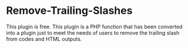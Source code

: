 # Remove-Trailing-Slashes
This plugin is free. This plugin is a PHP function that has been converted into a plugin just to meet the needs of users to remove the trailing slash from codes and HTML outputs.
